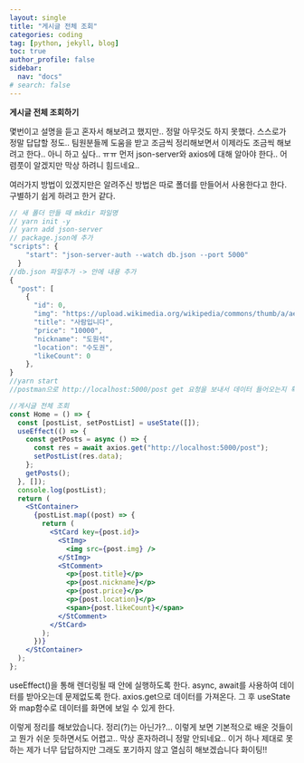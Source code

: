 ```yaml
---
layout: single
title: "게시글 전체 조회"
categories: coding
tag: [python, jekyll, blog]
toc: true
author_profile: false
sidebar:
  nav: "docs"
# search: false
---
```


**게시글 전체 조회하기**

몇번이고 설명을 듣고 혼자서 해보려고 했지만.. 정말 아무것도 하지 못했다. 스스로가 정말 답답할 정도.. 팀원분들께 도움을 받고 조금씩 정리해보면서 이제라도 조금씩 해보려고 한다.. 아니 하고 싶다.. ㅠㅠ 먼저 json-server와 axios에 대해 알아야 한다.. 어렴풋이 알겠지만 막상 하려니 힘드네요..

여러가지 방법이 있겠지만은 알려주신 방법은 따로 폴더를 만들어서 사용한다고 한다. 구별하기 쉽게 하려고 한거 같다.

```jsx
// 새 폴더 만들 때 mkdir 파일명
// yarn init -y
// yarn add json-server
// package.json에 추가
"scripts": {
    "start": "json-server-auth --watch db.json --port 5000"
  }
//db.json 파일추가 -> 안에 내용 추가
{
  "post": [
    {
      "id": 0,
      "img": "https://upload.wikimedia.org/wikipedia/commons/thumb/a/ae/DaangnMarket_logo.png/800px-DaangnMarket_logo.png",
      "title": "사람입니다",
      "price": "10000",
      "nickname": "도원석",
      "location": "수도권",
      "likeCount": 0
    },
}
//yarn start
//postman으로 http://localhost:5000/post get 요청을 보내서 데이터 들어오는지 확인
```

```jsx
//게시글 전체 조회
const Home = () => {
  const [postList, setPostList] = useState([]);
  useEffect(() => {
    const getPosts = async () => {
      const res = await axios.get("http://localhost:5000/post");
      setPostList(res.data);
    };
    getPosts();
  }, []);
  console.log(postList);
  return (
    <StContainer>
      {postList.map((post) => {
        return (
          <StCard key={post.id}>
            <StImg>
              <img src={post.img} />
            </StImg>
            <StComment>
              <p>{post.title}</p>
              <p>{post.nickname}</p>
              <p>{post.price}</p>
              <p>{post.location}</p>
              <span>{post.likeCount}</span>
            </StComment>
          </StCard>
        );
      })}
    </StContainer>
  );
};
```

useEffect()을 통해 렌더링될 때 안에 실행하도록 한다. async, await를 사용하여 데이터를 받아오는데 문제없도록 한다. axios.get으로 데이터를 가져온다. 그 후 useState와 map함수로 데이터를 화면에 보일 수 있게 한다.

이렇게 정리를 해보았습니다. 정리(?)는 아닌가?… 이렇게 보면 기본적으로 배운 것들이고 뭔가 쉬운 듯하면서도 어렵고.. 막상 혼자하려니 정말 안되네요.. 이거 하나 제대로 못하는 제가 너무 답답하지만 그래도 포기하지 않고 열심히 해보겠습니다 화이팅!!
